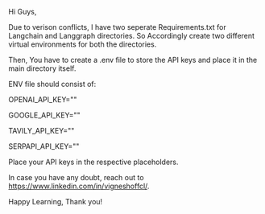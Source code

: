 Hi Guys,

Due to verison conflicts, I have two seperate Requirements.txt for Langchain and Langgraph directories. So Accordingly create two different virtual environments for both the directories.

Then,
You have to create a .env file to store the API keys and place it in the main directory itself.

ENV file should consist of:

OPENAI_API_KEY=""

GOOGLE_API_KEY=""

TAVILY_API_KEY=""

SERPAPI_API_KEY=""

Place your API keys in the respective placeholders. 

In case you have any doubt, reach out to https://www.linkedin.com/in/vigneshoffcl/.

Happy Learning, Thank you!


